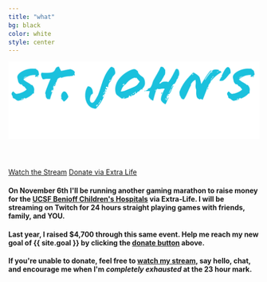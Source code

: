 ```yaml
---
title: "what"
bg: black
color: white
style: center
---
```


![Main Heading](img/header.png)

<div id="countdown"><h4>&nbsp;</h4></div>

<div class="icontain twitch-window">
    <div id="twitch-embed"></div>
</div>

<a class="button-watch" href="https://stream.stj.watch/">Watch the Stream</a> <a class="button-donate" href="https://donate.stj.watch/">Donate via Extra Life</a>

#### On **November 6th** I'll be running another gaming marathon to raise money for the [**UCSF Benioff Children's Hospitals**](https://give.ucsfbenioffchildrens.org) via Extra-Life. I will be streaming on Twitch for **24 hours straight** playing games with friends, family, and **YOU.**

#### Last year, I raised **$4,700** through this same event.  Help me reach my new **goal of {{ site.goal }}** by clicking the [**donate button**](https://donate.stj.watch/) above.

#### If you're unable to donate, feel free to [**watch my stream,**](https://stream.stj.watch/) say hello, chat, and encourage me when I'm **_completely exhausted_** at the 23 hour mark.

<canvas id="flyingspace"></canvas>

